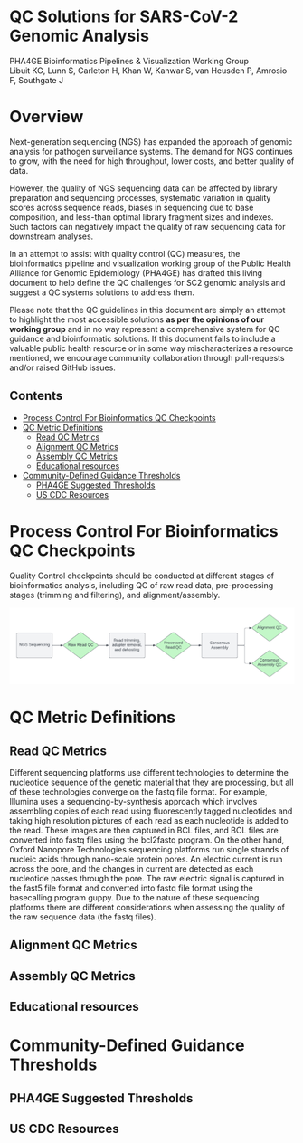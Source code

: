 # **QC Solutions for SARS-CoV-2 Genomic Analysis**

PHA4GE Bioinformatics Pipelines &amp; Visualization Working Group <br/>
Libuit KG, Lunn S, Carleton H, Khan W, Kanwar S, van Heusden P, Amrosio F, Southgate J 

# Overview

Next-generation sequencing (NGS) has expanded the approach of genomic analysis for pathogen surveillance systems. The demand for NGS continues to grow, with the need for high throughput, lower costs, and better quality of data. 

However, the quality of NGS sequencing data can be affected by library preparation and sequencing processes, systematic variation in quality scores across sequence reads, biases in sequencing due to base composition, and less-than optimal library fragment sizes and indexes. Such factors can negatively impact the quality of raw sequencing data for downstream analyses. 

In an attempt to assist with quality control (QC) measures, the bioinformatics pipeline and visualization working group of the Public Health Alliance for Genomic Epidemiology (PHA4GE) has drafted this living document to help define the QC challenges for SC2 genomic analysis and suggest a QC systems solutions to address them.

Please note that the QC guidelines in this document are simply an attempt to highlight the most accessible solutions **as per the opinions of our working group** and in no way represent a comprehensive system for QC guidance and bioinformatic solutions. If this document fails to include a valuable public health resource or in some way mischaracterizes a resource mentioned, we encourage community collaboration through pull-requests and/or raised GitHub issues. 

## Contents
- [Process Control For Bioinformatics QC Checkpoints](#process-control-for-bioinformatics-qc-checkpoints)
- [QC Metric Definitions](#qc-metric-definitions)
	- [Read QC Metrics](#read-qc-metrics)
	- [Alignment QC Metrics](#alignment-qc-metrics)
	- [Assembly QC Metrics](#assembly-qc-metrics)
	- [Educational resources](#educational-resources)
- [Community-Defined Guidance Thresholds](#community-defined-guidance-thresholds)
    - [PHA4GE Suggested Thresholds](#pha4ge-suggested-thresholds)
    - [US CDC Resources](#us-cdc-resources)

# Process Control For Bioinformatics QC Checkpoints

Quality Control checkpoints should be conducted at different stages of bioinformatics analysis, including QC of raw read data, pre-processing stages (trimming and filtering), and alignment/assembly.

<p align="center">
  <img src="./images/pha4ge_sc2_qc_workflow.png" width="800" class="center">
</p>

# QC Metric Definitions

## Read QC Metrics

Different sequencing platforms use different technologies to determine the nucleotide sequence of the genetic material that they are processing, but all of these technologies converge on the fastq file format. For example, Illumina uses a sequencing-by-synthesis approach which involves assembling copies of each read using fluorescently tagged nucleotides and taking high resolution pictures of each read as each nucleotide is added to the read. These images are then captured in BCL files, and BCL files are converted into fastq files using the bcl2fastq program. On the other hand, Oxford Nanopore Technologies sequencing platforms run single strands of nucleic acids through nano-scale protein pores. An electric current is run across the pore, and the changes in current are detected as each nucleotide passes through the pore. The raw electric signal is captured in the fast5 file format and converted into fastq file format using the basecalling program guppy. Due to the nature of these sequencing platforms there are different considerations when assessing the quality of the raw sequence data (the fastq files).



## Alignment QC Metrics

## Assembly QC Metrics

## Educational resources

# Community-Defined Guidance Thresholds

## PHA4GE Suggested Thresholds

## US CDC Resources
